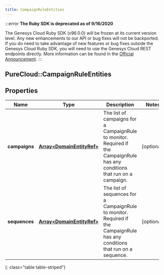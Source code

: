 ```yaml
---
title: CampaignRuleEntities
---
```


:::error
**The Ruby SDK is deprecated as of 9/16/2020**

The Genesys Cloud Ruby SDK (v96.0.0) will be frozen at its current version level. Any new enhancements to our API or bug fixes will not be backported. If you do need to take advantage of new features or bug fixes outside the Genesys Cloud Ruby SDK, you will need to use the Genesys Cloud REST endpoints directly. More information can be found in the [Official Announcement](https://developer.mypurecloud.com/forum/t/announcement-genesys-cloud-ruby-sdk-end-of-life/8850).
:::


## PureCloud::CampaignRuleEntities

## Properties

|Name | Type | Description | Notes|
|------------ | ------------- | ------------- | -------------|
| **campaigns** | [**Array&lt;DomainEntityRef&gt;**](DomainEntityRef.html) | The list of campaigns for a CampaignRule to monitor. Required if the CampaignRule has any conditions that run on a campaign. | [optional] |
| **sequences** | [**Array&lt;DomainEntityRef&gt;**](DomainEntityRef.html) | The list of sequences for a CampaignRule to monitor. Required if the CampaignRule has any conditions that run on a sequence. | [optional] |
{: class="table table-striped"}


